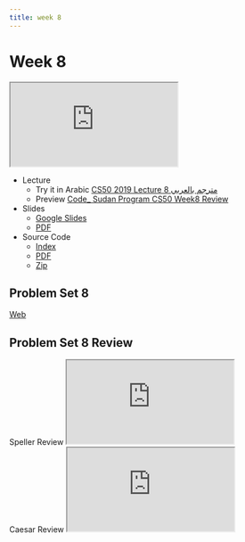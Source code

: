 ```yaml
---
title: week 8
---
```


# Week 8

<iframe src="https://www.youtube.com/embed/4IrUAqYKjIA"></iframe>


- Lecture
  - Try it in Arabic
    [CS50 2019 Lecture 8 مترجم بالعربي](https://www.youtube.com/embed/kIwEAUzznzo)
  - Preview
    [Code_ Sudan Program CS50 Week8 Review](https://www.youtube.com/embed/acUhrGTzixI)
- Slides
  - <a href="https://docs.google.com/presentation/d/1tH5qsKb9Hc276JyUOg_6EgD-TTTMUEinvZJIuD2lA3s/edit?usp=sharing">Google Slides</a>
  - <a href="https://cdn.cs50.net/2019/fall/lectures/8/lecture8.pdf">PDF</a> 
- Source Code
  - <a href="https://cdn.cs50.net/2019/fall/lectures/8/src8/">Index</a>
  - <a href="https://cdn.cs50.net/2019/fall/lectures/8/src8.pdf">PDF</a>
  - <a href="https://cdn.cs50.net/2019/fall/lectures/8/src8.zip">Zip</a>

## Problem Set 8

[Web](https://lab.cs50.io/Mohamed-Faroug/lab/main/pset7/Movies)

## Problem Set 8 Review 
<div class="box" >Speller Review  <iframe src="https://www.youtube.com/embed/S_3NvpLje3M"></iframe></div>
<div class="box" >Caesar Review  <iframe src="https://www.youtube.com/embed/3BcjXzNlT0w"></iframe></div>

